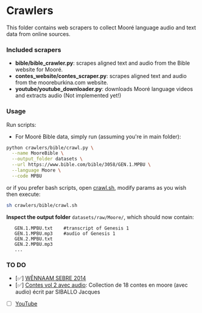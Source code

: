 # Crawlers
This folder contains web scrapers to collect Mooré language audio and text data from online sources.

### Included scrapers
- **bible/bible_crawler.py**: scrapes aligned text and audio from the Bible website for Mooré.
- **contes_website/contes_scraper.py**: scrapes aligned text and audio from the mooreburkina.com website.
- **youtube/youtube_downloader.py**: downloads Mooré language videos and extracts audio (Not implemented yet!)


### Usage
Run scripts:
- For Mooré Bible data, simply run (assuming you're in main folder):
```bash
python crawlers/bible/crawl.py \
  --name MooreBible \
  --output_folder datasets \
  --url https://www.bible.com/bible/3058/GEN.1.MPBU \
  --language Moore \
  --code MPBU
```
or if you prefer bash scripts, open [crawl.sh](./bible/crawl.sh), modify params as you wish then execute:
```bash
sh crawlers/bible/crawl.sh
```

**Inspect the output folder** `datasets/raw/Moore/`, which should now contain:
```
   GEN.1.MPBU.txt    #transcript of Genesis 1
   GEN.1.MPBU.mp3    #audio of Genesis 1
   GEN.2.MPBU.txt
   GEN.2.MPBU.mp3
   ...
```

### TO DO
- [✅] [WẼNNAAM SEBRE 2014](https://www.bible.com/bible/3058/GEN.1.MPBU)
- [✅] [Contes vol 2 avec audio](https://mooreburkina.com/fr/contes-et-proverbes-en-moor%C3%A9/contes-en-moor%C3%A9): Collection de 18 contes en moore (avec audio) écrit par SIBALLO Jacques
- [ ] [YouTube](#)